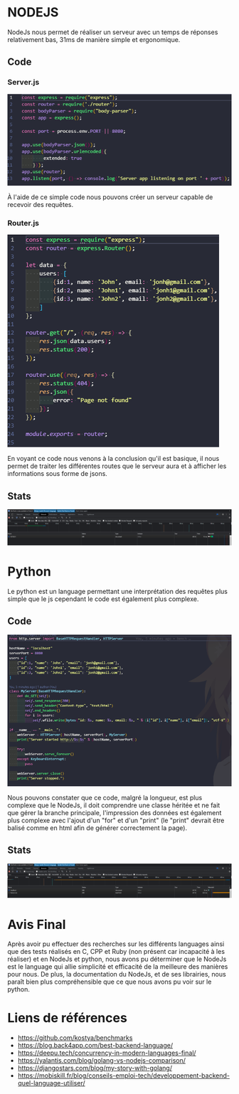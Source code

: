 # NODEJS
NodeJs nous permet de réaliser un serveur avec un temps de réponses relativement bas, 31ms de manière simple et ergonomique.

## Code
### Server.js
![Cover](Server.js.png)

À l'aide de ce simple code nous pouvons créer un serveur capable de recevoir des requêtes.
### Router.js
![Cover](Router.js.png)

En voyant ce code nous venons à la conclusion qu'il est basique, il nous permet de traiter les différentes routes que le serveur aura et à afficher les informations sous forme de jsons.

## Stats
![Cover](stats_js.png)


# Python
Le python est un language permettant une interprétation des requêtes plus simple que le js cependant le code est également plus complexe.

## Code
![Cover](Server.py.png)

Nous pouvons constater que ce code, malgré la longueur, est plus complexe que le NodeJs, il doit comprendre une classe héritée et ne fait que gérer la branche principale, l'impression des données est également plus complexe avec l'ajout d'un "for" et d'un "print" (le "print" devrait être balisé comme en html afin de générer correctement la page).

## Stats
![Cover](stats_py.png)

# Avis Final
Après avoir pu effectuer des recherches sur les différents languages ainsi que des tests réalisés en C, CPP et Ruby (non présent car incapacité à les réaliser) et en NodeJs et python, nous avons pu déterminer que le NodeJs est le language qui allie simplicité et efficacité de la meilleure des manières pour nous. De plus, la documentation du NodeJs, et de ses librairies, nous paraît bien plus compréhensible que ce que nous avons pu voir sur le python.

# Liens de références

- https://github.com/kostya/benchmarks
- https://blog.back4app.com/best-backend-language/
- https://deepu.tech/concurrency-in-modern-languages-final/
- https://yalantis.com/blog/golang-vs-nodejs-comparison/
- https://djangostars.com/blog/my-story-with-golang/
- https://mobiskill.fr/blog/conseils-emploi-tech/developpement-backend-quel-language-utiliser/
